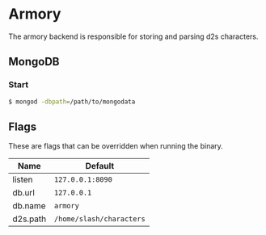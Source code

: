 # Armory

The armory backend is responsible for storing and parsing d2s characters.

## MongoDB

### Start

```bash
$ mongod -dbpath=/path/to/mongodata
```

## Flags
These are flags that can be overridden when running the binary.

| Name     | Default                  |
|----------|--------------------------|
| listen   | `127.0.0.1:8090`         |
| db.url   | `127.0.0.1`              |
| db.name  | `armory`                 |
| d2s.path | `/home/slash/characters` |
